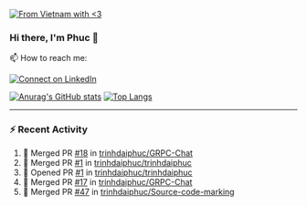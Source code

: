 [![From Vietnam with <3](https://raw.githubusercontent.com/webuild-community/badge/master/svg/love.svg)](https://webuild.community)

### Hi there, I'm Phuc 👋

📫 How to reach me:

[![Connect on LinkedIn](https://img.shields.io/badge/--linkedin?label=LinkedIn&logo=LinkedIn&style=social)](https://www.linkedin.com/in/trinh-dai-phuc/)


[![Anurag's GitHub stats](https://phuc-github-readme-stats.vercel.app/api?username=trinhdaiphuc&count_private=true&show_icons=true&theme=synthwave)](https://github.com/anuraghazra/github-readme-stats)
[![Top Langs](https://phuc-github-readme-stats.vercel.app/api/top-langs/?username=trinhdaiphuc&theme=synthwave&show_icons=true&layout=compact&langs_count=8&hide=html,css,scss,less,handlebars,ejs)](https://github.com/anuraghazra/github-readme-stats)


---

### :zap: Recent Activity

<!--START_SECTION:activity-->
1. 🎉 Merged PR [#18](https://github.com/trinhdaiphuc/GRPC-Chat/pull/18) in [trinhdaiphuc/GRPC-Chat](https://github.com/trinhdaiphuc/GRPC-Chat)
2. 🎉 Merged PR [#1](https://github.com/trinhdaiphuc/trinhdaiphuc/pull/1) in [trinhdaiphuc/trinhdaiphuc](https://github.com/trinhdaiphuc/trinhdaiphuc)
3. 💪 Opened PR [#1](https://github.com/trinhdaiphuc/trinhdaiphuc/pull/1) in [trinhdaiphuc/trinhdaiphuc](https://github.com/trinhdaiphuc/trinhdaiphuc)
4. 🎉 Merged PR [#17](https://github.com/trinhdaiphuc/GRPC-Chat/pull/17) in [trinhdaiphuc/GRPC-Chat](https://github.com/trinhdaiphuc/GRPC-Chat)
5. 🎉 Merged PR [#47](https://github.com/trinhdaiphuc/Source-code-marking/pull/47) in [trinhdaiphuc/Source-code-marking](https://github.com/trinhdaiphuc/Source-code-marking)
<!--END_SECTION:activity-->

